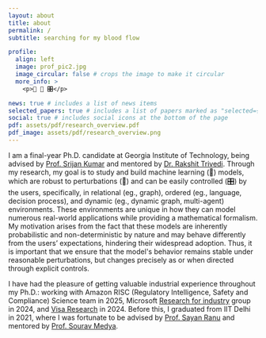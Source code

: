 ```yaml
---
layout: about
title: about
permalink: /
subtitle: searching for my blood flow

profile:
  align: left
  image: prof_pic2.jpg
  image_circular: false # crops the image to make it circular
  more_info: >
    <p>🦺 🤖 🎛️</p>

news: true # includes a list of news items
selected_papers: true # includes a list of papers marked as "selected={true}"
social: true # includes social icons at the bottom of the page
pdf: assets/pdf/research_overview.pdf
pdf_image: assets/pdf/research_overview.png
---
```


I am a final-year Ph.D. candidate at Georgia Institute of Technology, being advised by [Prof. Srijan Kumar](https://faculty.cc.gatech.edu/~skumar498/) and mentored by [Dr. Rakshit Trivedi](https://www.rtrivedi.me/). Through my research, my goal is to study and build machine learning (🤖) models, which are robust to perturbations (🦺) and can be easily controlled (🎛️) by the users, specifically, in relational (eg., graph), ordered (eg., language, decision process), and dynamic (eg., dynamic graph, multi-agent) environments. These environments are unique in how they can model numerous real-world applications while providing a mathematical formalism. My motivation arises from the fact that these models are inherently probabilistic and non-deterministic by nature and may behave differently from the users’ expectations, hindering their widespread adoption. Thus, it is important that we ensure that the model's behavior remains stable under reasonable perturbations, but changes precisely as or when directed through explicit controls. 



I have had the pleasure of getting valuable industrial experience throughout my Ph.D.: working with Amazon RISC (Regulatory Intelligence, Safety and Compliance) Science team in 2025, Microsoft [Research for industry](https://www.microsoft.com/en-us/research/group/research-for-industry/) group in 2024, and [Visa Research](https://usa.visa.com/about-visa/visa-research/mahashweta-das.html) in 2024. Before this, I graduated from IIT Delhi in 2021, where I was fortunate to be advised by [Prof. Sayan Ranu](https://www.cse.iitd.ac.in/~sayan/) and mentored by [Prof. Sourav Medya](https://souravmedya.github.io/).